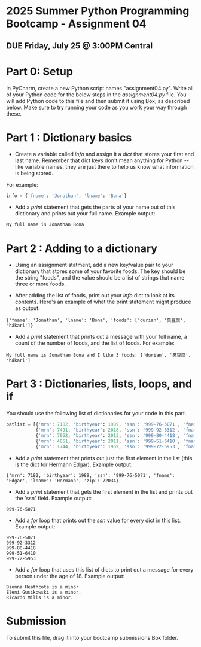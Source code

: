 2025 Summer Python Programming Bootcamp - Assignment 04
========
DUE Friday, July 25 @ 3:00PM Central
----------------------------

Part 0: Setup
======
In PyCharm, create a new Python script names "assignment04.py".
Write all of your Python code for the below steps in the *assignment04.py* file.
You will add Python code to this file and then submit it using Box, as described below. Make sure to try running your code as you work your way through these.



Part 1 : Dictionary basics
======
* Create a variable called _info_ and assign it a _dict_ that stores your first and last name.
Remember that dict keys don't mean anything for Python -- like variable names, they are just there to help us know what information is being stored.

For example:

```python
info = {'fname': 'Jonathan', 'lname': 'Bona'}
```


* Add a _print_ statement that gets the parts of your name out of this dictionary and prints out your full name. Example output:

```
My full name is Jonathan Bona

```

Part 2 : Adding to a dictionary
======

* Using an assignment statment, add a new key/value pair to your dictionary that stores some of your favorite foods. The key should be the string "foods", and the value should be a list of strings that name three or more foods.

* After adding the list of foods, print out your _info_ dict to look at its contents. Here's an example of what the print statement might produce as output:

```
{'fname': 'Jonathan', 'lname': 'Bona', 'foods': ['durian', '臭豆腐', 'hákarl']}
```

* Add a _print_ statement that prints out a message with your full name, a count of the number of foods, and the list of foods. For example:


```
My full name is Jonathan Bona and I like 3 foods: ['durian', '臭豆腐', 'hákarl'] 
```



Part 3 : Dictionaries, lists, loops, and if
=====

You should use the following list of dictionaries for your code in this part.

```python
patlist = [{'mrn': 7182, 'birthyear': 1989, 'ssn': '999-76-5071', 'fname': 'Edgar', 'lname': 'Hermann', 'zip': 72034},
           {'mrn': 7491, 'birthyear': 2018, 'ssn': '999-92-3312', 'fname': 'Dionna', 'lname': 'Heathcote', 'zip': 72411},
           {'mrn': 7052, 'birthyear': 2013, 'ssn': '999-80-4418', 'fname': 'Eleni', 'lname': 'Gusikowski', 'zip': 72736},
           {'mrn': 4851, 'birthyear': 2011, 'ssn': '999-51-6410', 'fname': 'Ricardo', 'lname': 'Mills', 'zip': 72046},
           {'mrn': 1744, 'birthyear': 1969, 'ssn': '999-72-5953', 'fname': 'Michelle', 'lname': 'Breitenberg', 'zip': 72472}]
```

* Add a _print_ statement that prints out just the first element in the list (this is the dict for Hermann Edgar). Example output:

```
{'mrn': 7182, 'birthyear': 1989, 'ssn': '999-76-5071', 'fname': 'Edgar', 'lname': 'Hermann', 'zip': 72034}
```

* Add a _print_ statement that gets the first element in the list and prints out the 'ssn' field. Example output:

```
999-76-5071
```

* Add a _for_ loop that prints out the _ssn_ value for every dict in this list. Example output:

```
999-76-5071
999-92-3312
999-80-4418
999-51-6410
999-72-5953

```

* Add a _for_ loop that uses this list of dicts to print out a message for every person under the age of 18. Example output:

```
Dionna Heathcote is a minor.
Eleni Gusikowski is a minor.
Ricardo Mills is a minor.
```



Submission
======
To submit this file, drag it into your bootcamp submissions Box folder.